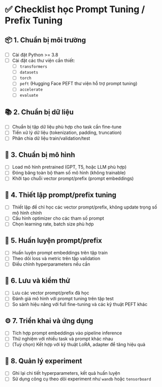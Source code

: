 # ✅ Checklist học Prompt Tuning / Prefix Tuning

## 📦 1. Chuẩn bị môi trường
- [ ] Cài đặt Python >= 3.8
- [ ] Cài đặt các thư viện cần thiết:
  - [ ] `transformers`
  - [ ] `datasets`
  - [ ] `torch`
  - [ ] `peft` (Hugging Face PEFT thư viện hỗ trợ prompt tuning)
  - [ ] `accelerate`
  - [ ] `evaluate`

## 📚 2. Chuẩn bị dữ liệu
- [ ] Chuẩn bị tập dữ liệu phù hợp cho task cần fine-tune
- [ ] Tiền xử lý dữ liệu (tokenization, padding, truncation)
- [ ] Phân chia dữ liệu train/validation/test

## 🧠 3. Chuẩn bị mô hình
- [ ] Load mô hình pretrained (GPT, T5, hoặc LLM phù hợp)
- [ ] Đóng băng toàn bộ tham số mô hình (không trainable)
- [ ] Khởi tạo chuỗi vector prompt/prefix (prompt embeddings)

## 🔧 4. Thiết lập prompt/prefix tuning
- [ ] Thiết lập để chỉ học các vector prompt/prefix, không update trọng số mô hình chính
- [ ] Cấu hình optimizer cho các tham số prompt
- [ ] Chọn learning rate, batch size phù hợp

## 🚀 5. Huấn luyện prompt/prefix
- [ ] Huấn luyện prompt embeddings trên tập train
- [ ] Theo dõi loss và metric trên tập validation
- [ ] Điều chỉnh hyperparameters nếu cần

## 💾 6. Lưu và kiểm thử
- [ ] Lưu các vector prompt/prefix đã học
- [ ] Đánh giá mô hình với prompt tuning trên tập test
- [ ] So sánh hiệu năng với full fine-tuning và các kỹ thuật PEFT khác

## ⚙️ 7. Triển khai và ứng dụng
- [ ] Tích hợp prompt embeddings vào pipeline inference
- [ ] Thử nghiệm với nhiều task và prompt khác nhau
- [ ] (Tuỳ chọn) Kết hợp với kỹ thuật LoRA, adapter để tăng hiệu quả

## 📁 8. Quản lý experiment
- [ ] Ghi lại chi tiết hyperparameters, kết quả huấn luyện
- [ ] Sử dụng công cụ theo dõi experiment như `wandb` hoặc `tensorboard`
